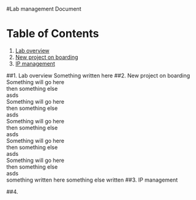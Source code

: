 #Lab management Document

# Table of Contents
1. [Lab overview](#first)
2. [New project on boarding](#onboarding)
3. [IP management](#IP)


##1. Lab overview <a name=first> </a>
 Something written here
##2. New project on boarding <a name="onboarding">
Something will go here <br>
then something else  <br>
asds <br>
Something will go here <br>
then something else  <br>
asds <br>
Something will go here <br>
then something else  <br>
asds <br>
Something will go here <br>
then something else  <br>
asds <br>
Something will go here <br>
then something else  <br>
asds <br>
something written here
 something else written
##3. IP management <a name="IP"> </a>

##4. 
